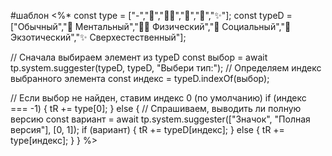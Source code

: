 #шаблон 
<%*
const type = ["-","🧠","💪🏻","💬","👾","✨"];
const typeD = ["Обычный","🧠 Ментальный","💪🏻 Физический","💬 Социальный","👾 Экзотический","✨ Сверхестественный"];

// Сначала выбираем элемент из typeD
const выбор = await tp.system.suggester(typeD, typeD, "Выбери тип:");
// Определяем индекс выбранного элемента
const индекс = typeD.indexOf(выбор);

// Если выбор не найден, ставим индекс 0 (по умолчанию)
if (индекс === -1) {
    tR += type[0];
} else {
    // Спрашиваем, выводить ли полную версию
    const вариант = await tp.system.suggester(["Значок", "Полная версия"], [0, 1]);
    if (вариант) {
        tR += typeD[индекс];
    } else {
        tR += type[индекс];
    }
}
%>
